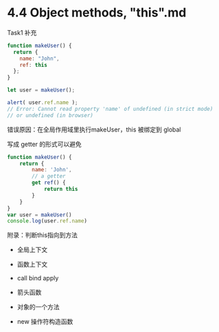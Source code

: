 # 4.4 Object methods, "this".md

Task1 补充

```js
function makeUser() {
  return {
    name: "John",
    ref: this
  };
}

let user = makeUser();

alert( user.ref.name ); 
// Error: Cannot read property 'name' of undefined (in strict mode)
// or undefined (in browser)
```

错误原因：在全局作用域里执行makeUser，this 被绑定到 global



写成 getter 的形式可以避免

```js
function makeUser() {
    return {
        name: 'John',
      	// a getter
        get ref() {
            return this
        }
    }
}
var user = makeUser()
console.log(user.ref.name)
```



附录：判断this指向到方法

- 全局上下文

- 函数上下文

- call bind apply

- 箭头函数

- 对象的一个方法

- new 操作符构造函数

  